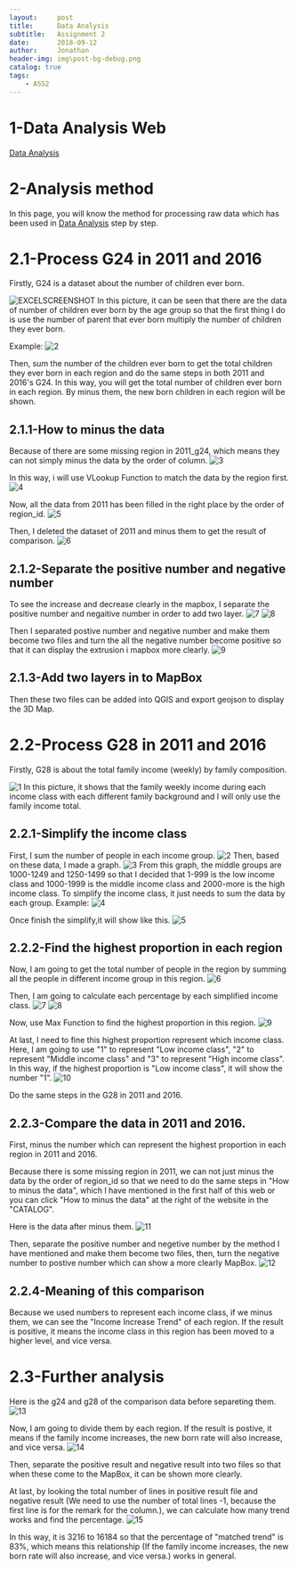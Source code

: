 ```yaml
---
layout:     post
title:      Data Analysis
subtitle:   Assignment 2
date:       2018-09-12
author:     Jonathan
header-img: img\post-bg-debug.png
catalog: true
tags:
    - ASS2
---
```

# **1-Data Analysis Web**
[Data Analysis](https://www.ass2.jonathan1230.top/analysis)

# **2-Analysis method**
In this page, you will know the method for processing raw data which has been used in [Data Analysis](https://www.ass2.jonathan1230.top/analysis) step by step.

# **2.1-Process G24 in 2011 and 2016**
Firstly, G24 is a dataset about the number of children ever born.

![EXCELSCREENSHOT](https://previews.dropbox.com/p/thumb/AAIz4q-DxmxfFu8KnGE0G9b5cXVXifGB3PbX0t1y7DulMO8EQzHlHKqWZE57Da094r3yNVdLQ2WYRTje-PP0INR3Zgt5U6ZEdAfm64zXYrRxKwAtugu2AaRD44eghjJF2NCrBaBUANBCvcNmxGvq35e31YnXiiWpa_CWAgynWt7PkhY7jq2LidOieLnRBDo9C4Q/p.jpeg?size=1280x960&size_mode=3)
In this picture, it can be seen that there are the data of number of children ever born by the age group so that the first thing I do is use the number of parent that ever born multiply the number of children they ever born. 

Example:
![2](https://previews.dropbox.com/p/thumb/AAIApvKKvJhc3Bgk0kCQ_xXRchMBBrv4F5umCP5o9-fH3HxltAEYdLm4QHQmuvRfdi-WghtLPbvc1loOIBc47Q7wieWRa-JpC3I4qCDWY7RKEi6Q9g94Aj4Bho_abRVD4aRzP5vQipTogRPZ8-rUROtmhyr9iNppyvHXpS0hgyjPUQ/p.jpeg?size=1600x1200&size_mode=3)

Then, sum the number of the children ever born to get the total children they ever born in each region and do the same steps in both 2011 and 2016's G24. In this way, you will get the total number of children ever born in each region. By minus them, the new born children in each region will be shown.

## 2.1.1-How to minus the data
Because of there are some missing region in 2011_g24, which means they can not simply minus the data by the order of column.
![3](https://previews.dropbox.com/p/thumb/AAIKKnH0wLx_DH96TQ2pbr4hHIus0_ONmhHzq1F9WGd8cCk3epxMThvtSwxM5CsERPRIKuM0iVAHepHnFbcneybuKIBj0cyVGdkWeL7cRz3YBuMc7hKepJPVTpuYcLjRgp6BKcahPfT9QhzbVDp3sAVLazUZXRI2czPAf8L2cxRgWRSKecK-bLA76KMy--Oh3cA/p.jpeg?size=1280x960&size_mode=3)

In this way, i will use VLookup Function to match the data by the region first.
![4](https://previews.dropbox.com/p/thumb/AAJ35JbeeJmo9RanPU-AFhoPAnUOYO63QWCsU9VyWSjRkCKShitwfktYe3Atu4dENHXlcZJwuFAcw5g4lJZBf2ANCs0ZnGXl4Ej6dz_hKgeujO3_7DDK9z2h4diFYHydTp__cWaPFfZc7ZC9HqZkyrYcNMSaGE0kvAj72Lr-GHhygRGtpJcvqKRHT40FiTVCLnw/p.jpeg?size=1280x960&size_mode=3)

Now, all the data from 2011 has been filled in the right place by the order of region_id. 
![5](https://previews.dropbox.com/p/thumb/AAKx0Ro24_Bj4VAX3bFTeHr332r7CIrijSZfximpcTcc0SkKsrU1Tai5HeYhQm0AcY4la0bkXVdS17Lbs9g-fp-4YCepKv2PS5vSjYquoJI69_qJ4j52K2gbsyfrD3C0Heib9ISvcqc39_BVEYsTTuMYuB8kGz16ZLarDHx7QGkbmGgmfdBMmur8eKZeImBE9uM/p.jpeg?size=1280x960&size_mode=3)

Then, I deleted the dataset of 2011 and minus them to get the result of comparison.
![6](https://previews.dropbox.com/p/thumb/AAJvDihzE5vAdMPsA1Vaw53DcHQIBfuLJMIJO9NAEmIsr7lVNYKNmuzv_DRICn2YovoPqbs4ro0njRCMJ3RAVQcHvWGiEJEb_v2QTM_KOXEKVfmHDknSZj_KH0SYygyQx6686Bk_e8Xd5UVRQLnLQtfIxz4CrQcpRGSX6dVwmNEQuBwISyAlF0280_u8Pk7LrQ4/p.jpeg?size=1280x960&size_mode=3)

## 2.1.2-Separate the positive number and negative number
To see the increase and decrease clearly in the mapbox, I separate the positive number and negaitive number in order to add two layer.
![7](https://previews.dropbox.com/p/thumb/AALiqTbGtXvi7B521xpaqEgHBP9HEPaBpUQqyb0f03nS9b4DPNMkGcD4vF9yZQ9pvDJDBf-j6a1FYxBYJlkAgR85L1neheibVcbSKe_bi9c2dQS-RsC_S56nKTT1WziTU3pM3HEXKN9apVWGf3zdMnNmHP4QXL95uj6USt5d9l4cJW73iHPSxne3vy8AfFz6Wfo/p.jpeg?size=1280x960&size_mode=3)
![8](https://previews.dropbox.com/p/thumb/AAJBuaUWRlDbAxdTChh_N_YZyzWnUaJgDMJRlQfhg1tSXFM4AJ_JltPaDWP3FXa84Taj2lCowik59SXrdMZj9UZlL75QtilEg2L_tb7v9W_PD18DZ5i9i7NEwolc5u1R0sC4AiPSN4ck0DGaZOhq0QlSWfwox960zbmSglHRaXnd6OS_693IDFz3KPoLDrpbZYg/p.jpeg?size=1280x960&size_mode=3)

Then I separated postive number and negative number and make them become two files and turn the all the negative number become positive so that it can display the extrusion i mapbox more clearly.
![9](https://previews.dropbox.com/p/thumb/AALJuY_Cozc41JiTCpsD3vHbl_PpfpuTAG6sZmGPwlnw7tR0P_x7a4UB94Yrz4AVorwSVbG0DfhkIaHUczpwXwS6aDs-iA0kb7yt6Z88FqaKk1xXkOpJ3ZqFDJfm1dhaJ8nj8E-DzRfHUsS65yms0MjT0X6awr_REYFysXiyp4Pgs52SiDmVim5EYTeRlerYXjY/p.jpeg?size=1280x960&size_mode=3)

## 2.1.3-Add two layers in to MapBox
Then these two files can be added into QGIS and export geojson to display the 3D Map.

# **2.2-Process G28 in 2011 and 2016**
Firstly, G28 is about the total family income (weekly) by family composition.

![1](https://previews.dropbox.com/p/thumb/AALsvUTiTeBX962VX1GT2jGVORYQfqUdsmtmxY82DrF2DpPAsCxLpC9ppuu7klsr2cJx_fyhEUx-6gsYHrhas1eBHXmRGX4XrCp6_3SyuTqGTWqzt8Qx56vjKsDJw9qSB7TSM6sO7m_UiQiG7YsonKrzq7ToHzF3rlt_rW0rvACiNLxMga7cchuD6r2SF_GJ9kM/p.jpeg?size=1600x1200&size_mode=3)
In this picture, it shows that the family weekly income during each income class with each different family background and I will only use the family income total.

## 2.2.1-Simplify the income class
First, I sum the number of people in each income group.
![2](https://previews.dropbox.com/p/thumb/AALp0bKrHO-mv47MiFiHS91ao0HJk-8jil7QMPQFOQrUKvQ1JxSXxpmirrGKbP0uprPzt--aF9S705rXkaWWRgq0bUTzR8ABuxWhLOyanbLV4SAGkzpuC7Xwg5VKaJz7ZhFTW6J-DA8P09tdpJqaOOsk4c6vGVD4wXMHNlzUwNEwiy2NxkNcbBKAZySxKIASuQE/p.jpeg?size=1600x1200&size_mode=3)
Then, based on these data, I made a graph.
![3](https://previews.dropbox.com/p/thumb/AAKl7OQ9J64__J227ABXBcvx78HM_OyQcvIcgXGNAqDmuFQdAqdbfl7MrN4pDTIJ7Uxspqxmenq6ZFKaqOAWNLZiLL4BTwyW-1t6r-S2lo-CXkpgNvkMutOQo79dRC_gY8lriX_du3m6Gt4mzrXMpvriOWXONuCZuoIwL1GhhUl9UeL7TFMlev6kg6N5OylfEu8/p.jpeg?size=1600x1200&size_mode=3)
From this graph, the middle groups are 1000-1249 and 1250-1499 so that I decided that 1-999 is the low income class and 1000-1999 is the middle income class and 2000-more is the high income class. To simplify the income class, it just needs to sum the data by each group.
Example:
![4](https://previews.dropbox.com/p/thumb/AAKMFNiym4jayFDRUhWB_T4V3fq0YROHiILgJWl3CmgY-aNuWtWGEnJuzsJtqR2MxmPR7SFZl-KKB2u674WZ_Z_hPSOYEKCa7Ufeh0JRkgnblFSwIQv3tEpW5-W2XMcVEIBHfZjw6lhWsx6-Y1q_xH2OGHXmBHzpb0M156tiqrPOWBUYAMGAEJESZFIBJ_I5jOg/p.jpeg?size=1600x1200&size_mode=3)

Once finish the simplify,it will show like this.
![5](https://previews.dropbox.com/p/thumb/AAK9j8IM3iRrIYJcGBans6CL-y2OH9aBAQII4vIhZ8g-Xz9XTrlHAYqolAJ4Jw69jAPCTzvLT26_FZONmhHA6jpGxgUvXI650H2VpoRDObuezUmuczm7WSmtOgA9aTdm2n5Fvc9qOlaFMpjT91Xf4-TbrM7BLlhbSmCIMRDnA_ORdOiENLwUzVIOURCbM77ApIk/p.jpeg?size=1600x1200&size_mode=3)

## 2.2.2-Find the highest proportion in each region
Now, I am going to get the total number of people in the region by summing all the people in different income group in this region.
![6](https://previews.dropbox.com/p/thumb/AAL5v-Mfxj9tb3gh9jVZOQgmDyi9_G6dYzH7G_Lo7MLZppb9GXiCe3Kmdwm_3kX29LeGhBfsvndzXzOPW2MfMMGYdxfT3CYxFmyo6-aKh8PjkIn-KUkvjiq37qB6giB8lDTKeH_fumkuhjz-oW1h1Wp84EsgbgD8nLSjcpb6R4HwzXGIy3-tgHo7eIekunPLTcI/p.jpeg?size=1600x1200&size_mode=3)

Then, I am going to calculate each percentage by each simplified income class. 
![7](https://previews.dropbox.com/p/thumb/AAJt7vc4313TyNop4UGTdK1zWL-fTYV9Cvczmt7dwFLKEVstv3VEmIn8WTa7Zl-ADNJi_hAm4Dy9Tk5XObTKh93ow0KSpoWHr5uQOdGWQvZ2RB6H_l5Th3rw66pmTXsQIvK4gauYRWfXUQboi2RWlLZHvwbmv6rEqmxRMJBVVxhJOi7ik-0Jx5Eb2VvMLUnvN5U/p.jpeg?size=1600x1200&size_mode=3)
![8](https://previews.dropbox.com/p/thumb/AAJPAkn0qxONQgiLlsb4AlA34vCblA4fzVKCL_XnZ4TxHs5IhKCaCo8UtTvOyuGVd8QpEzsy6Ivw66kALXEe99RCCC0jXMPnbT9f7F3gMO8CAa84N8kuhGSR7oYhjJTvWXrDJ7zPOczb86MXXShbHZ73mlpH-liGFgG4hy7HAawJ7C048_qDbUpxMYwc5XrDI2E/p.jpeg?size=1600x1200&size_mode=3)

Now, use Max Function to find the highest proportion in this region.
![9](https://previews.dropbox.com/p/thumb/AAJA3yt8TEjSfRlF3HkNDs8ptmTQlnxwMnu6Gbq0ldr0NF0nJRQe3Z_tCtozkWq53QTg1VbrC9CABuuS-l7MeudYO7TI5HiyO8i2VBFMobzbUbW_bhGZ4d2VVHJjcmM3osbJ6315sg2n5rfSDqWKH2ydfseHEDS8hP2vH5fWsWBCpCH7Z1ubzSvO2ZEYEpMqa0g/p.jpeg?size=1600x1200&size_mode=3)

At last, I need to fine this highest proportion represent which income class. Here, I am going to use "1" to represent "Low income class", "2" to represent "Middle income class" and "3" to represent "High income class". In this way, if the highest proportion is "Low income class", it will show the number "1".
![10](https://previews.dropbox.com/p/thumb/AAKYZDJofXISqGBq9GFGWxkzTfP3b-qmroxjBwRmtnnJTTgu660EfNvcxRcgFxGdck2k92Tel7D7Kqro4OE6Ay45O7o3-DR1A-jrPXHujY-M6_sEYdh5AuVeHK4HgSXmHxH3qhbQpeZ1AJpCSibqnZ7s59Km91FrUTYrr8b5XmC0qsq9OwmXNgXj-UQhud9jIaM/p.jpeg?size=1600x1200&size_mode=3)

Do the same steps in the G28 in 2011 and 2016.

## 2.2.3-Compare the data in 2011 and 2016.
First, minus the number which can represent the highest proportion in each region in 2011 and 2016. 

Because there is some missing region in 2011, we can not just minus the data by the order of region_id so that we need to do the same steps in "How to minus the data", which I have mentioned in the first half of this web or you can click "How to minus the data" at the right of the website in the "CATALOG".

Here is the data after minus them.
![11](https://previews.dropbox.com/p/thumb/AAKN3sJXzjOUPmv7ecfot8iT6mlZZC7B_dZEv3rGppx9ksKrZf0pHWKdV_pPrTPWEe0jILyUK55co0XYUufbNuChYjPpjsYkHk6nBeKtaQRWInK7Uq52wXglL9YyeJOwdkUdTFtQtEFjyQOQmQWLOg37q3Mq2wTTBYdlTO33XDO8Jw/p.jpeg?size=1600x1200&size_mode=3)

Then, separate the positive number and negetive number by the method I have mentioned and make them become two files, then, turn the negative number to postive number which can show a more clearly MapBox.
![12](https://previews.dropbox.com/p/thumb/AAJySNSukd-bopjRmcWPnKJw1JI_gs-6OhcYIPoz2wxkamV2pz6TxJY1Wz2DOSwcGffvp-QUzG7RdL1__HQU5-_GW_dcY-OhgghvXeY62wnuiGDIugmFzZD74rBsngYAO_CvpLUuFGw-5LWBA1JT7RPT-EUsjNEu6LUIk5gFQnDuMDqn6vYG1U-9snnUsGco8wY/p.jpeg?size=1600x1200&size_mode=3)

## 2.2.4-Meaning of this comparison
Because we used numbers to represent each income class, if we minus them, we can see the "Income Increase Trend" of each region. If the result is positive, it means the income class in this region has been moved to a higher level, and vice versa.

# **2.3-Further analysis**
Here is the g24 and g28 of the comparison data before separeting them.
![13](https://previews.dropbox.com/p/thumb/AALXstoLRKDYm3AQ_Isg3p0x8FBr6tyNCIOR-JdVL6nk8OLQTk6CtxBLDF-pEmwiBwnVWqYRWXaxYwVgcgyW5Sn93N6wcIsyDoT13eOH2QZCXKwC8j3drX66sQEDu23MiKlCpBc2-INlXvCm-5U2PEzSjeWDPFIzCIf47w7aOcYT_0RtOCkAgDoukY5m59ps12I/p.jpeg?size=1600x1200&size_mode=3)

Now, I am going to divide them by each region. If the result is postive, it means if the family income increases, the new born rate will also increase, and vice versa.
![14](https://previews.dropbox.com/p/thumb/AALwpRZq2jnnn75tUI9qnwiK8HL1jddsVHzfZ439vQBYxtOuEgVEu-F0kvBtXySgmuZSwSxXf_3hcrTiErg_4sm91WTQRIWZ8KZ-z94hVkUPYkrrIzBaLdGeXcXbwAxZUdDKILMKesk-5bjdtenYAXJrREQLU5-OzI89LWCJx3sLffYhFL0mNk7I1qDXyObAov0/p.jpeg?size=1600x1200&size_mode=3)

Then, separate the positive result and negative result into two files so that when these come to the MapBox, it can be shown more clearly.

At last, by looking the total number of lines in positive result file and negative result (We need to use the number of total lines -1, because the first line is for the remark for the column.), we can calculate how many trend works and find the percentage.
![15](https://previews.dropbox.com/p/thumb/AAIeD3GVkLfJI69tTb2IqOJkI3xR1RbC1dVIkaPMQe4BCE4Fg7avSefcUqwEg0BRHg38eqYLPhFd01H_wsVoyU71v7mnYywDygcTrRLGPfcZqJXHkuJd_7Qo-gPJEBA9BVSSS-2ZnfSs6BIiGgU_HdL9uj1A8JlM1Xg3fYmocMODPBCLTZOuOySDjZSNBaFZqf1A2B5GspDqa_KD494q9ry5oc5w8mlastNKeub3n6ZVMQ/p.jpeg?size=1600x1200&size_mode=3)

In this way, it is 3216 to 16184 so that the percentage of "matched trend" is 83%, which means this relationship (If the family income increases, the new born rate will also increase, and vice versa.) works in general.












    
